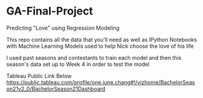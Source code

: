 # GA-Final-Project
Predicting "Love" using Regression Modeling

This repo contains all the data that you'll need as well as IPython Notebooks with Machine Learning Models used to help Nick choose the love of his life

I used past seasons and contestants to train each model and then this season's data set up to Week 4 in order to test the model

Tableau Public Link Below
https://public.tableau.com/profile/one.june.chang#!/vizhome/BachelorSeason21v2_0/BachelorSeason21Dashboard
